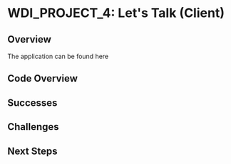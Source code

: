 # WDI\_PROJECT\_4: Let's Talk (Client)

## Overview

The application can be found here

## Code Overview


## Successes


## Challenges

 
## Next Steps
